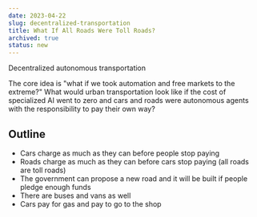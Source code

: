 ```yaml
---
date: 2023-04-22
slug: decentralized-transportation
title: What If All Roads Were Toll Roads?
archived: true
status: new
---
```


Decentralized autonomous transportation

The core idea is "what if we took automation and free markets to the extreme?" What would urban transportation look like if the cost of specialized AI went to zero and cars and roads were autonomous agents with the responsibility to pay their own way?

## Outline

- Cars charge as much as they can before people stop paying
- Roads charge as much as they can before cars stop paying (all roads are toll roads)
- The government can propose a new road and it will be built if people pledge enough funds
- There are buses and vans as well
- Cars pay for gas and pay to go to the shop
